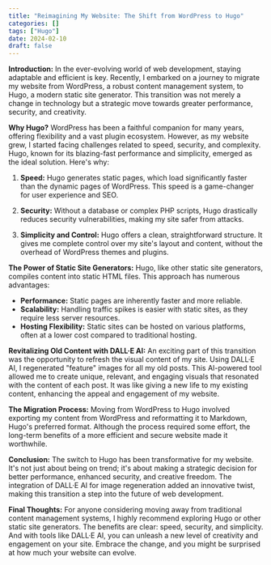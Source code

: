 ```yaml
---
title: "Reimagining My Website: The Shift from WordPress to Hugo"
categories: []
tags: ["Hugo"]
date: 2024-02-10
draft: false
---
```


**Introduction:**
In the ever-evolving world of web development, staying adaptable and efficient is key. Recently, I embarked on a journey to migrate my website from WordPress, a robust content management system, to Hugo, a modern static site generator. This transition was not merely a change in technology but a strategic move towards greater performance, security, and creativity.

**Why Hugo?**
WordPress has been a faithful companion for many years, offering flexibility and a vast plugin ecosystem. However, as my website grew, I started facing challenges related to speed, security, and complexity. Hugo, known for its blazing-fast performance and simplicity, emerged as the ideal solution. Here's why:

1. **Speed:** Hugo generates static pages, which load significantly faster than the dynamic pages of WordPress. This speed is a game-changer for user experience and SEO.
   
2. **Security:** Without a database or complex PHP scripts, Hugo drastically reduces security vulnerabilities, making my site safer from attacks.
   
3. **Simplicity and Control:** Hugo offers a clean, straightforward structure. It gives me complete control over my site's layout and content, without the overhead of WordPress themes and plugins.

**The Power of Static Site Generators:**
Hugo, like other static site generators, compiles content into static HTML files. This approach has numerous advantages:

- **Performance:** Static pages are inherently faster and more reliable.
- **Scalability:** Handling traffic spikes is easier with static sites, as they require less server resources.
- **Hosting Flexibility:** Static sites can be hosted on various platforms, often at a lower cost compared to traditional hosting.

**Revitalizing Old Content with DALL·E AI:**
An exciting part of this transition was the opportunity to refresh the visual content of my site. Using DALL·E AI, I regenerated "feature" images for all my old posts. This AI-powered tool allowed me to create unique, relevant, and engaging visuals that resonated with the content of each post. It was like giving a new life to my existing content, enhancing the appeal and engagement of my website.

**The Migration Process:**
Moving from WordPress to Hugo involved exporting my content from WordPress and reformatting it to Markdown, Hugo's preferred format. Although the process required some effort, the long-term benefits of a more efficient and secure website made it worthwhile.

**Conclusion:**
The switch to Hugo has been transformative for my website. It's not just about being on trend; it's about making a strategic decision for better performance, enhanced security, and creative freedom. The integration of DALL·E AI for image regeneration added an innovative twist, making this transition a step into the future of web development.

**Final Thoughts:**
For anyone considering moving away from traditional content management systems, I highly recommend exploring Hugo or other static site generators. The benefits are clear: speed, security, and simplicity. And with tools like DALL·E AI, you can unleash a new level of creativity and engagement on your site. Embrace the change, and you might be surprised at how much your website can evolve.


